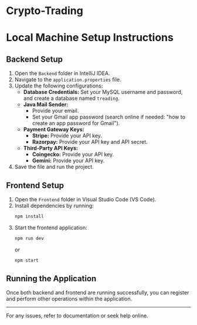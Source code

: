 # Crypto-Trading
# Local Machine Setup Instructions

## Backend Setup
1. Open the `Backend` folder in IntelliJ IDEA.
2. Navigate to the `application.properties` file.
3. Update the following configurations:
   - **Database Credentials:** Set your MySQL username and password, and create a database named `treading`.
   - **Java Mail Sender:**
     - Provide your email.
     - Set your Gmail app password (search online if needed: "how to create an app password for Gmail").
   - **Payment Gateway Keys:**
     - **Stripe:** Provide your API key.
     - **Razorpay:** Provide your API key and API secret.
   - **Third-Party API Keys:**
     - **Coingecko:** Provide your API key.
     - **Gemini:** Provide your API key.
4. Save the file and run the project.

## Frontend Setup
1. Open the `Frontend` folder in Visual Studio Code (VS Code).
2. Install dependencies by running:
   ```sh
   npm install
   ```
3. Start the frontend application:
   ```sh
   npm run dev
   ```
   or
   ```sh
   npm start
   ```

## Running the Application
Once both backend and frontend are running successfully, you can register and perform other operations within the application.

---
For any issues, refer to documentation or seek help online.

